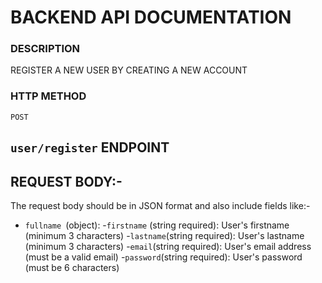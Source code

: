 # BACKEND API DOCUMENTATION



### DESCRIPTION

REGISTER A NEW USER BY CREATING A NEW ACCOUNT

### HTTP METHOD

`POST`

##  `user/register` ENDPOINT


## REQUEST BODY:-

The request body should be in  JSON format and also include fields like:-
- `fullname `(object):
 -`firstname` (string required): User's firstname (minimum 3 characters)
 -`lastname`(string required): User's lastname (minimum 3 characters)
-`email`(string required): User's email address (must be a valid email)
-`password`(string required): User's password (must be 6 characters)